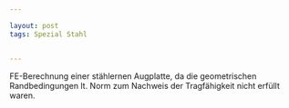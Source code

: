 ```yaml
---

layout: post
tags: Spezial Stahl


---
```


FE-Berechnung einer stählernen Augplatte, da die geometrischen Randbedingungen lt. Norm zum Nachweis der Tragfähigkeit nicht erfüllt waren.

